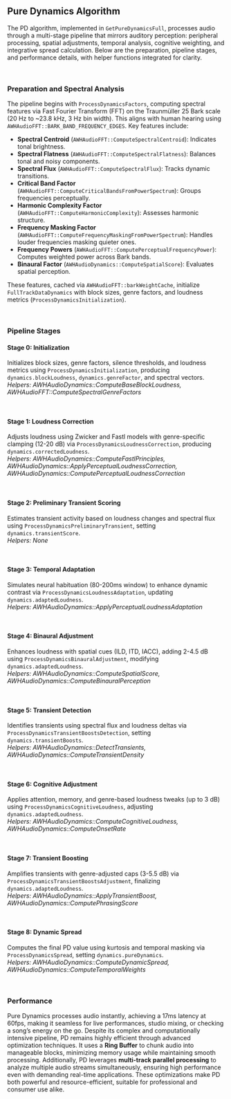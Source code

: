 ## Pure Dynamics Algorithm

The PD algorithm, implemented in `GetPureDynamicsFull`, processes audio through a multi-stage pipeline that mirrors auditory perception: peripheral processing, spatial adjustments, temporal analysis, cognitive weighting, and integrative spread calculation. Below are the preparation, pipeline stages, and performance details, with helper functions integrated for clarity.

<br>

### Preparation and Spectral Analysis

The pipeline begins with `ProcessDynamicsFactors`, computing spectral features via Fast Fourier Transform (FFT) on the Traunmüller 25 Bark scale (20 Hz to ~23.8 kHz, 3 Hz bin width). This aligns with human hearing using `AWHAudioFFT::BARK_BAND_FREQUENCY_EDGES`. Key features include:

- **Spectral Centroid** (`AWHAudioFFT::ComputeSpectralCentroid`): Indicates tonal brightness.
- **Spectral Flatness** (`AWHAudioFFT::ComputeSpectralFlatness`): Balances tonal and noisy components.
- **Spectral Flux** (`AWHAudioFFT::ComputeSpectralFlux`): Tracks dynamic transitions.
- **Critical Band Factor** (`AWHAudioFFT::ComputeCriticalBandsFromPowerSpectrum`): Groups frequencies perceptually.
- **Harmonic Complexity Factor** (`AWHAudioFFT::ComputeHarmonicComplexity`): Assesses harmonic structure.
- **Frequency Masking Factor** (`AWHAudioFFT::ComputeFrequencyMaskingFromPowerSpectrum`): Handles louder frequencies masking quieter ones.
- **Frequency Powers** (`AWHAudioFFT::ComputePerceptualFrequencyPower`): Computes weighted power across Bark bands.
- **Binaural Factor** (`AWHAudioDynamics::ComputeSpatialScore`): Evaluates spatial perception.

These features, cached via `AWHAudioFFT::barkWeightCache`, initialize `FullTrackDataDynamics` with block sizes, genre factors, and loudness metrics (`ProcessDynamicsInitialization`).

<br>

### Pipeline Stages

#### Stage 0: Initialization
Initializes block sizes, genre factors, silence thresholds, and loudness metrics using `ProcessDynamicsInitialization`, producing `dynamics.blockLoudness`, `dynamics.genreFactor`, and spectral vectors.  
*Helpers: AWHAudioDynamics::ComputeBaseBlockLoudness, AWHAudioFFT::ComputeSpectralGenreFactors*

<br>

#### Stage 1: Loudness Correction
Adjusts loudness using Zwicker and Fastl models with genre-specific clamping (12-20 dB) via `ProcessDynamicsLoudnessCorrection`, producing `dynamics.correctedLoudness`.  
*Helpers: AWHAudioDynamics::ComputeFastlPrinciples, AWHAudioDynamics::ApplyPerceptualLoudnessCorrection, AWHAudioDynamics::ComputePerceptualLoudnessCorrection*

<br>

#### Stage 2: Preliminary Transient Scoring
Estimates transient activity based on loudness changes and spectral flux using `ProcessDynamicsPreliminaryTransient`, setting `dynamics.transientScore`.  
*Helpers: None*

<br>

#### Stage 3: Temporal Adaptation
Simulates neural habituation (80-200ms window) to enhance dynamic contrast via `ProcessDynamicsLoudnessAdaptation`, updating `dynamics.adaptedLoudness`.  
*Helpers: AWHAudioDynamics::ApplyPerceptualLoudnessAdaptation*

<br>

#### Stage 4: Binaural Adjustment
Enhances loudness with spatial cues (ILD, ITD, IACC), adding 2-4.5 dB using `ProcessDynamicsBinauralAdjustment`, modifying `dynamics.adaptedLoudness`.  
*Helpers: AWHAudioDynamics::ComputeSpatialScore, AWHAudioDynamics::ComputeBinauralPerception*

<br>

#### Stage 5: Transient Detection
Identifies transients using spectral flux and loudness deltas via `ProcessDynamicsTransientBoostsDetection`, setting `dynamics.transientBoosts`.  
*Helpers: AWHAudioDynamics::DetectTransients, AWHAudioDynamics::ComputeTransientDensity*

<br>

#### Stage 6: Cognitive Adjustment
Applies attention, memory, and genre-based loudness tweaks (up to 3 dB) using `ProcessDynamicsCognitiveLoudness`, adjusting `dynamics.adaptedLoudness`.  
*Helpers: AWHAudioDynamics::ComputeCognitiveLoudness, AWHAudioDynamics::ComputeOnsetRate*

<br>

#### Stage 7: Transient Boosting
Amplifies transients with genre-adjusted caps (3-5.5 dB) via `ProcessDynamicsTransientBoostsAdjustment`, finalizing `dynamics.adaptedLoudness`.  
*Helpers: AWHAudioDynamics::ApplyTransientBoost, AWHAudioDynamics::ComputePhrasingScore*

<br>

#### Stage 8: Dynamic Spread
Computes the final PD value using kurtosis and temporal masking via `ProcessDynamicsSpread`, setting `dynamics.pureDynamics`.  
*Helpers: AWHAudioDynamics::ComputeDynamicSpread, AWHAudioDynamics::ComputeTemporalWeights*

<br>

### Performance

Pure Dynamics processes audio instantly, achieving a 17ms latency at 60fps, making it seamless for live performances, studio mixing, or checking a song’s energy on the go. Despite its complex and computationally intensive pipeline, PD remains highly efficient through advanced optimization techniques. It uses a **Ring Buffer** to chunk audio into manageable blocks, minimizing memory usage while maintaining smooth processing. Additionally, PD leverages **multi-track parallel processing** to analyze multiple audio streams simultaneously, ensuring high performance even with demanding real-time applications. These optimizations make PD both powerful and resource-efficient, suitable for professional and consumer use alike.